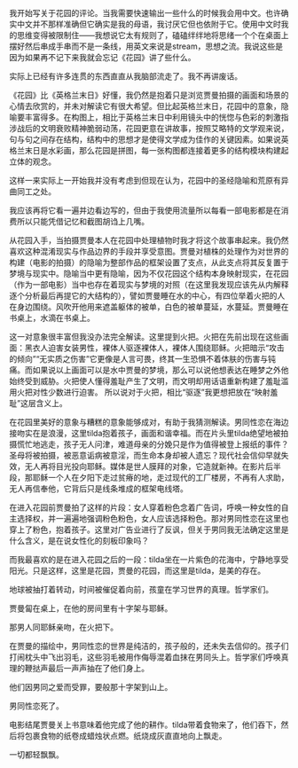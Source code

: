 我开始写关于花园的评论。当我需要快速输出一些什么的时候我会用中文。也许确实中文并不那样准确但它确实是我的母语，我讨厌它但也依附于它。使用中文时我的思维变得被限制住——我想说它太有规则了，磕磕绊绊地将思绪一个个在桌面上摆好然后串成手串而不是一条线，用英文来说是stream，思想之流。我说这些是因为如果再不记下来我就会忘记《花园》讲了些什么。

实际上已经有许多连贯的东西直直从我脑部流走了。我不再讲废话。

《花园》比《英格兰末日》好懂，我仍然是抱着只是浏览贾曼拍摄的画面和场景的心情去欣赏的，并未对解读它有很大希望。但比起英格兰末日，花园中的意象，隐喻要丰富得多。在构图上，相比于英格兰末日中利用镜头中的恍惚与色彩的刺激指涉战后的文明衰败精神脆弱动荡，花园更意在讲故事，按照艾略特的文学观来说，句与句之间存在结构，结构中的思想才是使得文学成为佳作的关键因素。如果说英格兰末日是水彩画，那么花园是拼图，每一张构图都连接着更多的结构模块构建起立体的观念。

这样一来实际上一开始我并没有考虑到但现在认为，花园中的圣经隐喻和荒原有异曲同工之处。

我应该再将它看一遍并边看边写的，但由于我使用流量所以每看一部电影都是在消费所以只能凭借记忆和截图胡诌上几嘴。

从花园入手，当拍摄贾曼本人在花园中处理植物时我才将这个故事串起来。我仍然喜欢这种混淆现实与作品边界的手段并享受意图。贾曼对植株的处理作为对世界的构建（电影的拍摄）的隐喻为整部作品的框架设置了支点，从此支点将其反复置于梦境与现实中。隐喻当中更有隐喻，因为不仅花园这个结构本身映射现实，在花园（作为一部电影）当中也存在着现实与梦境的对照（在这里我发现应该先从内解释逐个分析最后再提它的大结构的），譬如贾曼睡在水的中心，有四位举着火把的人在身边围绕。风吹开他用来遮盖躯体的被单，白色的被单蔓延，水蔓延。贾曼睡在书桌上，水滴在书桌上。

这一对意象很丰富但我没办法完全解读。这里提到火把。火把在先前出现在这些画面：黑衣人迫害女装男性，裸体人驱逐裸体人，裸体人围绕耶稣。火把暗示“攻击的倾向”“无实质之伤害”它更像是人言可畏，终其一生恐惧不着体肤的伤害与钝痛。而如果说以上画面可以是水中贾曼的梦境，那么可以说他想表达在睡梦之外他始终受到威胁。火把使人懂得羞耻产生了文明，而文明却用话语重新构建了羞耻滥用火把对性少数进行迫害。 所以说对于火把，相比“驱逐”我更想把放在“映射羞耻”这层含义上。

在花园里美好的意象与糟糕的意象能够成对，有助于我猜测解读。男同性恋在海边接吻实在是浪漫，这里tilda抱着孩子，画面和谐幸福。而在片头里tilda绝望地被拍摄慌忙地逃走，孩子无人问津，难道母亲的分娩只是作为值得被登上报纸的事件？圣母将被拍摄，被恶意诟病被意淫，而生命本身却被人遗忘？现代社会信仰早就失效，无人再将目光投向耶稣。媒体是世人膜拜的对象，它造就新神。在影片后半段，那耶稣一个人在夕阳下走过贫瘠的地，走过现代的工厂楼房，不再有人求助，无人再信奉他，它背后只是线条堆成的框架电线塔。

在进入花园前贾曼拍了这样的片段：女人穿着粉色念着广告词，呼唤一种女性的自主选择权，并一遍遍地强调粉色粉色，女人应该选择粉色。那对男同性恋在这里也穿上了粉色，抱着孩子。这里对广告业进行了反讽，但关于男同我无法确定这里是什么含义，是在说女性化的刻板印象吗？

而我最喜欢的是在进入花园之后的一段：tilda坐在一片紫色的花海中，宁静地享受阳光。只是这样，这里是花园，贾曼的花园，而这里是tilda，是美的存在。

地球被抽打着转动，时间被催促着向前，孩童在学习世界的真理。哲学家们。

贾曼匐在桌上，在他的房间里有十字架与耶稣。

那男人同耶稣亲吻，在火把下。

在贾曼的描绘中，男同性恋的世界是纯洁的，孩子般的，还未失去信仰的。孩子们打闹枕头中飞出羽毛，这些羽毛被用作侮辱混着血抹在男同头上。哲学家们呼唤真理的鞭挞声最后一声声抽在了他们身上。

他们因男同之爱而受罪，要般那十字架到山上。

男同性恋死了。

电影结尾贾曼关上书意味着他完成了他的耕作。tilda带着食物来了，他们吞下，然后将包裹食物的纸卷成蜡烛状点燃。纸烧成灰直直地向上飘走。

一切都轻飘飘。
